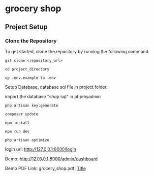 # grocery shop

## Project Setup

### Clone the Repository

To get started, clone the repository by running the following command:

```
git clone <repository_url>
```

```
cd project_directory
```

```
cp .env.example to .env
```

Setup Database, database sql file in project folder.

import the database "shop.sql" in phpmyadmin

```
php artisan key:generate
```

```
composer update
```

```
npm install
```

```
npm run dev
```

```
php artisan optimize
```

login url:
http://127.0.0.1:8000/login

Demo:
http://127.0.0.1:8000/admin/dashboard

Demo PDF Link:
grocery_shop.pdf;
[Title](grocery_shop.pdf)
